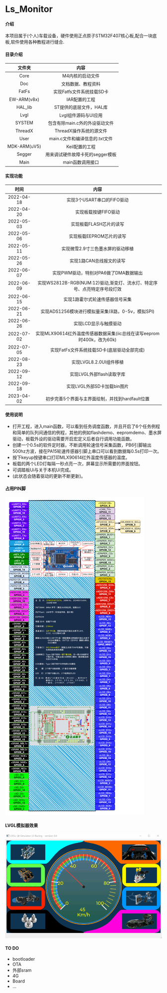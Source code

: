 # Ls_Monitor

#### 介绍
本项目属于(个人)车载设备，硬件使用正点原子STM32F407核心板,配合一块底板,软件使用各种教程进行缝合.

#### 目录介绍
|    文件夹    |               内容               |
| :----------: | :------------------------------: |
|     Core     |         M4内核的启动文件         |
|     Doc      |        文档数据、教程资料        |
|    FatFs     |    实现Fatfs文件系统挂载SD卡     |
| EW-ARM(v8x)  |          IAR配置的工程           |
|   HAL_lib    |     ST提供的底层文件，HAL库      |
|     Lvgl     |       Lvgl组件源码与UI应用       |
|    SYSTEM    |  包含有除main.c外的外设驱动文件  |
|   ThreadX    |     ThreadX操作系统的源文件      |
|     User     |  main.c文件和编译信息的.txt文件  |
| MDK-ARM(uV5) |          Keil配置的工程          |
|    Segger    | 用来调试硬件故障卡死的segger模板 |
|     Main     |         main函数调用接口         |

#### 实现功能

|    时间    |                             内容                             |
| :--------: | :----------------------------------------------------------: |
| 2022-04-18 |                  实现3个USART串口的FIFO驱动                  |
| 2022-04-20 |                     实现板载按键FIFO驱动                     |
| 2022-05-03 |                   实现板载FLASH芯片的读写                    |
| 2022-05-06 |                   实现板载EEPROM芯片的读写                   |
| 2022-05-11 |              实现微雪2.9寸三色墨水屏的驱动移植               |
| 2022-05-26 |                   实现1路CAN总线报文的读写                   |
| 2022-06-07 |            实现PWM驱动，特别对PA6做了DMA数据输出             |
| 2022-06-09 | 实现WS2812B-RGB(NUM:12)驱动,渐变灯、流水灯、特定序号、点亮特定序号段灯效 |
| 2022-06-15 |               实现1路霍尔式轮速传感器信号采集                |
| 2022-06-21 |      实现ADS1256模块进行模拟量采集(8路，0-5v，模拟SPI)       |
| 2022-06-26 |                    实现LCD显示与触摸驱动                     |
| 2022-07-02 | 实现MLX90614红外温度传感器数据采集(iic总线在读写eeprom时400k，改为60k) |
| 2022-07-05 |         实现FatFs文件系统挂载SD卡(底层驱动全部完成)          |
| 2022-08-23 |                   实现LVGL8.2.0UI组件移植                    |
| 2022-09-12 |                  实现LVGL外部flash读取字库                   |
| 2022-09-18 |                 实现LVGL外部SD卡加载bin图片                  |
| 2023-04-02 |       初步完善5个界面与主界面绘制，并找到hardfault位置       |

#### 使用说明
- 打开工程，进入main函数，可以看到任务调度函数，并且开启了6个任务例程和简单的队列间通信的例程，其他的例如flashdemo、eepromdemo、墨水屏驱动，板载外设的驱动需要开启宏定义后者自行调用功能函数。
- 创建一个0.5s的软件定时器，不断调用轮速信号采集函数，PB6引脚输出500hz方波，接在PA15轮速传感器引脚上串口可以看到数据每0.5s打印一次。
- 按下keyup按键串口打印MLX90614红外温度传感器的温度。
- 板载的两个LED灯每隔一秒点亮一次，屏幕显示所需要的界面按钮。
- 可调踏板Ui与关于本机Ui完成。
- (此状态会随着驱动的更新不断更新)。

#### 占用PIN脚
![输入图片说明](Xian_Template/Doc/images/%E5%B7%B2%E9%85%8D%E7%BD%AEPIN.png)
####  **LVGL模拟器效果** 
![输入图片说明](Xian_Template/Doc/GIF/TFT%20Simulator.gif)

#### TO DO

- bootloader
- OTA
- 外部sram
- 4G
- Board
- ...
